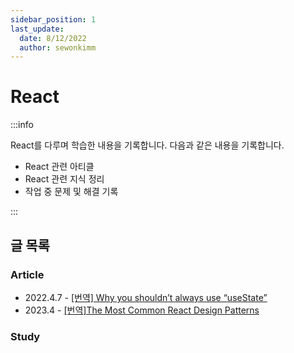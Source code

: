 ```yaml
---
sidebar_position: 1
last_update:
  date: 8/12/2022
  author: sewonkimm
---
```


# React


:::info

React를 다루며 학습한 내용을 기록합니다.
다음과 같은 내용을 기록합니다.

- React 관련 아티클
- React 관련 지식 정리
- 작업 중 문제 및 해결 기록

:::


## 글 목록

### Article

- 2022.4.7 - [[번역] Why you shouldn’t always use “useState”](./article/useState.md)
- 2023.4 - [[번역]The Most Common React Design Patterns](./article/reactDesignPattern.md)
### Study
